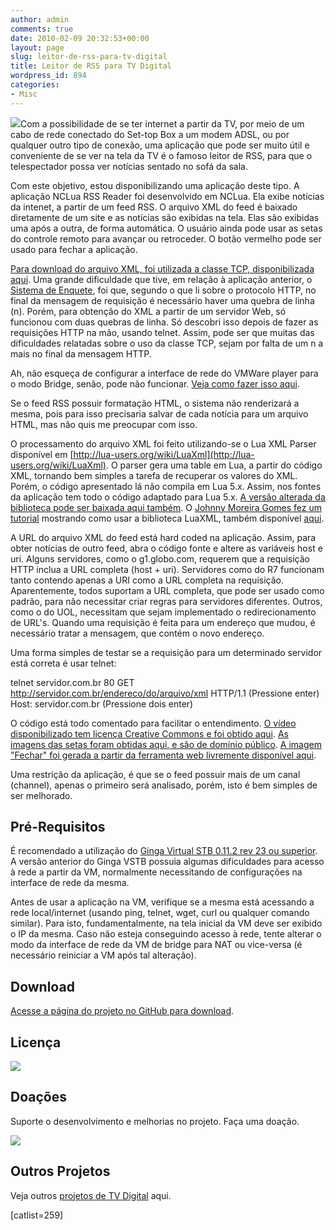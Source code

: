 ```yaml
---
author: admin
comments: true
date: 2010-02-09 20:32:53+00:00
layout: page
slug: leitor-de-rss-para-tv-digital
title: Leitor de RSS para TV Digital
wordpress_id: 894
categories:
- Misc
---
```


[![](http://manoelcampos.com/wp-content/uploads/rss_goodies.png)](http://manoelcampos.com/wp-content/uploads/rss_goodies.png)Com a possibilidade de se ter internet a partir da TV, por meio de um cabo de rede conectado do Set-top Box a um modem ADSL, ou por qualquer outro tipo de conexão, uma aplicação que pode ser muito útil e conveniente de se ver na tela da TV é o famoso leitor de RSS, para que o telespectador possa ver notícias sentado no sofá da sala.


Com este objetivo, estou disponibilizando uma aplicação deste tipo. A aplicação NCLua RSS Reader foi desenvolvido em NCLua. Ela exibe notícias da intenet, a partir de um feed RSS. O arquivo XML do feed é baixado diretamente de um site e as notícias são exibidas na tela. Elas são exibidas uma após a outra, de forma automática. O usuário ainda pode usar as setas do controle remoto para avançar ou retroceder. O botão vermelho pode ser usado para fechar a aplicação. 

[Para download do arquivo XML, foi utilizada a classe TCP, disponibilizada aqui](http://www.telemidia.puc-rio.br/~francisco/nclua/tutorial/index.html). Uma grande dificuldade que tive, em relação à aplicação anterior, o [Sistema de Enquete](http://manoelcampos.com/2009/12/04/aplicacao-de-enquete-para-tv-digital-utilizando-canal-de-retorno/), foi que, segundo o que li sobre o protocolo HTTP, no final da mensagem de requisição é necessário haver uma quebra de linha (n). Porém, para obtenção do XML a partir de um servidor Web, só funcionou com duas quebras de linha. Só descobri isso depois de fazer as requisições HTTP na mão, usando telnet. Assim, pode ser que muitas das dificuldades relatadas sobre o uso da classe TCP, sejam por falta de um n a mais no final da mensagem HTTP.


Ah, não esqueça de configurar a interface de rede do VMWare player para o modo Bridge, senão, pode não funcionar. [Veja como fazer isso aqui](http://manoelcampos.com/2009/12/04/aplicacao-de-enquete-para-tv-digital-utilizando-canal-de-retorno/).

Se o feed RSS possuir formatação HTML, o sistema não renderizará a mesma, pois para isso precisaria salvar de cada notícia para um arquivo HTML, mas não quis me preocupar com isso.

O processamento do arquivo XML foi feito utilizando-se o Lua XML Parser disponível em [http://lua-users.org/wiki/LuaXml](http://lua-users.org/wiki/LuaXml). O parser gera uma table em Lua, a partir do código XML, tornando bem simples a tarefa de recuperar os valores do XML. Porém, o código apresentado lá não compila em Lua 5.x. Assim, nos fontes da aplicação tem todo o código adaptado para Lua 5.x. [A versão alterada da biblioteca pode ser baixada aqui também](http://manoelcampos.com/files/LuaXML-0.0.0-lua5.1.tgz). O [Johnny Moreira Gomes fez um tutorial](http://www.ufjf.br/lapic/files/2010/04/Tutorial_Lua_XML_Parser1.pdf) mostrando como usar a biblioteca LuaXML, também disponível [aqui](http://manoelcampos.com/wp-content/uploads/tutorial_lua_xml_parser1.pdf).

A URL do arquivo XML do feed está hard coded na aplicação. Assim, para obter notícias de outro feed, abra o código fonte e altere as variáveis host e uri. Alguns servidores, como o g1.globo.com, requerem que a requisição HTTP inclua a URL completa (host + uri). Servidores como do R7 funcionam tanto contendo apenas a URI como a URL completa na requisição. Aparentemente, todos suportam a URL completa, que pode ser usado como padrão, para não necessitar criar regras para servidores diferentes. Outros, como o do UOL, necessitam que sejam implementado o redirecionamento de URL's. Quando uma requisição é feita para um endereço que mudou, é necessário tratar a mensagem, que contém o novo endereço. 

Uma forma simples de testar se a requisição para um determinado servidor está correta é usar telnet:

telnet servidor.com.br 80
GET http://servidor.com.br/endereco/do/arquivo/xml HTTP/1.1 (Pressione enter)
Host: servidor.com.br (Pressione dois enter)


O código está todo comentado para facilitar o entendimento. [O vídeo disponibilizado tem licença Creative Commons e foi obtido aqui](http://creativecommons.org/videos/wanna-work-together). [As imagens das setas foram obtidas aqui, e são de domínio público](http://www.public-domain-photos.com/free-cliparts/shapes/arrows/arrow_shape_jeff_walden_-5198.htm). [A imagem "Fechar" foi gerada a partir da ferramenta web livremente disponível aqui](http://pt.cooltext.com/Buttons).

Uma restrição da aplicação, é que se o feed possuir mais de um canal (channel), apenas o primeiro será analisado, porém, isto é bem simples de ser melhorado.


## Pré-Requisitos


É recomendado a utilização do [Ginga Virtual STB 0.11.2 rev 23 ou superior](http://www.softwarepublico.gov.br/ver-comunidade?community_id=1101545). A versão anterior do Ginga VSTB possuia algumas dificuldades para acesso à rede a partir da VM, normalmente necessitando de configurações na interface de rede da mesma.

Antes de usar a aplicação na VM, verifique se a mesma está acessando a rede local/internet (usando ping, telnet, wget, curl ou qualquer comando similar). Para isto, fundamentalmente, na tela inicial da VM deve ser exibido o IP da mesma. Caso não esteja conseguindo acesso à rede, tente alterar o modo da interface de rede da VM de bridge para NAT ou vice-versa (é necessário reiniciar a VM após tal alteração).



## Download


[Acesse a página do projeto no GitHub para download](http://github.com/manoelcampos/NCLuaRSS-Reader).


## Licença


[ ![](/files/by-nc-sa.png)
](http://creativecommons.org/licenses/by-nc-sa/2.5/br/)


## Doações


Suporte o desenvolvimento e melhorias no projeto. Faça uma doação.

![](https://www.paypal.com/pt_BR/i/scr/pixel.gif)



## Outros Projetos


Veja outros [projetos de TV Digital](http://manoelcampos.com/tvd/) aqui.

[catlist=259]
